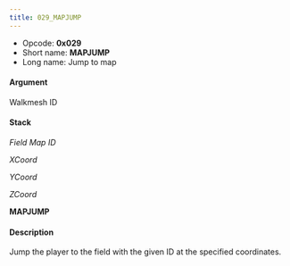 ```yaml
---
title: 029_MAPJUMP
---
```


-   Opcode: **0x029**
-   Short name: **MAPJUMP**
-   Long name: Jump to map

#### Argument

Walkmesh ID

#### Stack

  
*Field Map ID*

*XCoord*

*YCoord*

*ZCoord*

**MAPJUMP**

#### Description

Jump the player to the field with the given ID at the specified coordinates.
